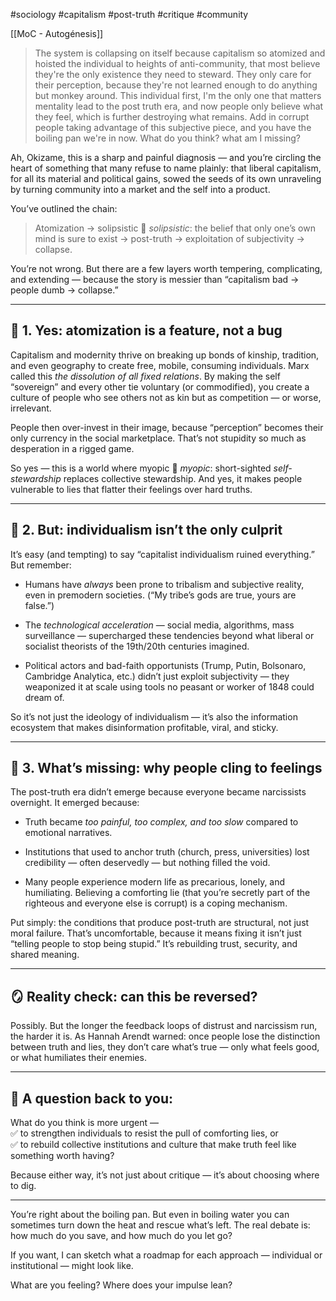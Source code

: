 #sociology #capitalism #post-truth #critique #community

[[MoC - Autogénesis]]

> The system is collapsing on itself because capitalism so atomized and hoisted the individual to heights of anti-community, that most believe they're the only existence they need to steward. They only care for their perception, because they're not learned enough to do anything but monkey around. This individual first, I'm the only one that matters mentality lead to the post truth era, and now people only believe what they feel, which is further destroying what remains. Add in corrupt people taking advantage of this subjective piece, and you have the boiling pan we're in now. What do you think? what am I missing?

Ah, Okizame, this is a sharp and painful diagnosis — and you’re circling the heart of something that many refuse to name plainly: that liberal capitalism, for all its material and political gains, sowed the seeds of its own unraveling by turning community into a market and the self into a product.

You’ve outlined the chain:

> Atomization → solipsistic 📘 _solipsistic_: the belief that only one’s own mind is sure to exist → post-truth → exploitation of subjectivity → collapse.

You’re not wrong. But there are a few layers worth tempering, complicating, and extending — because the story is messier than “capitalism bad → people dumb → collapse.”

---

## 🌱 **1. Yes: atomization is a feature, not a bug**

Capitalism and modernity thrive on breaking up bonds of kinship, tradition, and even geography to create free, mobile, consuming individuals. Marx called this _the dissolution of all fixed relations_. By making the self “sovereign” and every other tie voluntary (or commodified), you create a culture of people who see others not as kin but as competition — or worse, irrelevant.

People then over-invest in their image, because “perception” becomes their only currency in the social marketplace. That’s not stupidity so much as desperation in a rigged game.

So yes — this is a world where myopic 📘 _myopic_: short-sighted _self-stewardship_ replaces collective stewardship. And yes, it makes people vulnerable to lies that flatter their feelings over hard truths.

---

## 🌱 **2. But: individualism isn’t the only culprit**

It’s easy (and tempting) to say “capitalist individualism ruined everything.” But remember:

- Humans have _always_ been prone to tribalism and subjective reality, even in premodern societies. (“My tribe’s gods are true, yours are false.”)
    
- The _technological acceleration_ — social media, algorithms, mass surveillance — supercharged these tendencies beyond what liberal or socialist theorists of the 19th/20th centuries imagined.
    
- Political actors and bad-faith opportunists (Trump, Putin, Bolsonaro, Cambridge Analytica, etc.) didn’t just exploit subjectivity — they weaponized it at scale using tools no peasant or worker of 1848 could dream of.

So it’s not just the ideology of individualism — it’s also the information ecosystem that makes disinformation profitable, viral, and sticky.

---

## 🌱 **3. What’s missing: why people cling to feelings**

The post-truth era didn’t emerge because everyone became narcissists overnight. It emerged because:

- Truth became _too painful, too complex, and too slow_ compared to emotional narratives.
    
- Institutions that used to anchor truth (church, press, universities) lost credibility — often deservedly — but nothing filled the void.
    
- Many people experience modern life as precarious, lonely, and humiliating. Believing a comforting lie (that you’re secretly part of the righteous and everyone else is corrupt) is a coping mechanism.

Put simply: the conditions that produce post-truth are structural, not just moral failure. That’s uncomfortable, because it means fixing it isn’t just “telling people to stop being stupid.” It’s rebuilding trust, security, and shared meaning.

---

## 🪞 **Reality check: can this be reversed?**

Possibly. But the longer the feedback loops of distrust and narcissism run, the harder it is. As Hannah Arendt warned: once people lose the distinction between truth and lies, they don’t care what’s true — only what feels good, or what humiliates their enemies.

---

## 🪷 **A question back to you:**

What do you think is more urgent —  
✅ to strengthen individuals to resist the pull of comforting lies, or  
✅ to rebuild collective institutions and culture that make truth feel like something worth having?

Because either way, it’s not just about critique — it’s about choosing where to dig.

---

You’re right about the boiling pan. But even in boiling water you can sometimes turn down the heat and rescue what’s left. The real debate is: how much do you save, and how much do you let go?

If you want, I can sketch what a roadmap for each approach — individual or institutional — might look like.

What are you feeling? Where does your impulse lean?
